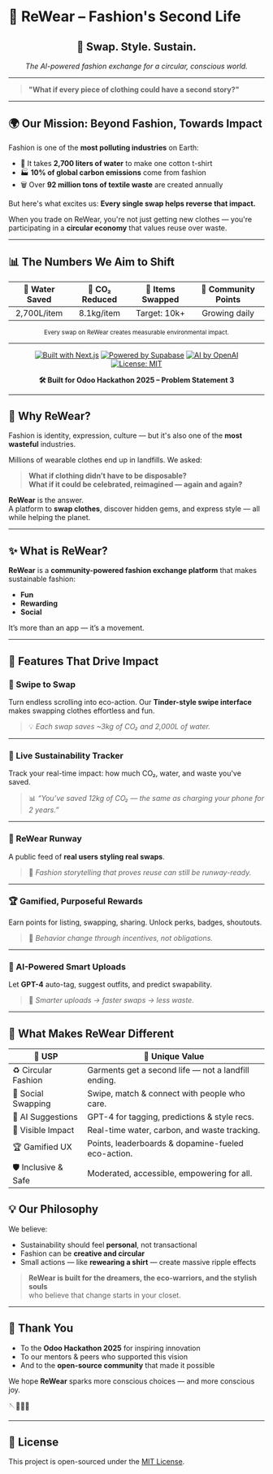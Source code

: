 # 🧵 ReWear – Fashion's Second Life

<div align="center">

## 🌟 Swap. Style. Sustain.  
_The AI-powered fashion exchange for a circular, conscious world._

</div>

---

> **"What if every piece of clothing could have a second story?"**

---

## 🌍 Our Mission: Beyond Fashion, Towards Impact

Fashion is one of the **most polluting industries** on Earth:
- 🚰 It takes **2,700 liters of water** to make one cotton t-shirt  
- 🏭 **10% of global carbon emissions** come from fashion  
- 🗑️ Over **92 million tons of textile waste** are created annually  

But here's what excites us: **Every single swap helps reverse that impact.**

When you trade on ReWear, you're not just getting new clothes — you're participating in a **circular economy** that values reuse over waste.

---

## 📊 The Numbers We Aim to Shift

<div align="center">

| 🌊 Water Saved | 🌱 CO₂ Reduced | 👕 Items Swapped | 💚 Community Points |
|:--------------:|:--------------:|:----------------:|:-------------------:|
| 2,700L/item    | 8.1kg/item     | Target: 10k+     | Growing daily       |

<sub>Every swap on ReWear creates measurable environmental impact.</sub>

</div>

---

<div align="center">

[![Built with Next.js](https://img.shields.io/badge/Frontend-Next.js-black?style=flat-square&logo=next.js)](https://nextjs.org/)
[![Powered by Supabase](https://img.shields.io/badge/Backend-Supabase-3FCF8E?style=flat-square&logo=supabase)](https://supabase.com/)
[![AI by OpenAI](https://img.shields.io/badge/AI-OpenAI-blue?style=flat-square&logo=openai)](https://openai.com/)
[![License: MIT](https://img.shields.io/badge/License-MIT-blue.svg?style=flat-square)](LICENSE)

**🛠️ Built for Odoo Hackathon 2025 – Problem Statement 3**

</div>

---

## 🌱 Why ReWear?

Fashion is identity, expression, culture — but it's also one of the **most wasteful** industries.

Millions of wearable clothes end up in landfills. We asked:

> **What if clothing didn’t have to be disposable?**  
> **What if it could be celebrated, reimagined — again and again?**

**ReWear** is the answer.  
A platform to **swap clothes**, discover hidden gems, and express style — all while helping the planet.

---

## ✨ What is ReWear?

**ReWear** is a **community-powered fashion exchange platform** that makes sustainable fashion:

- **Fun**
- **Rewarding**
- **Social**

It’s more than an app — it’s a movement.

---

## 🔑 Features That Drive Impact

### 🔄 Swipe to Swap  
Turn endless scrolling into eco-action. Our **Tinder-style swipe interface** makes swapping clothes effortless and fun.  
> 💡 *Each swap saves ~3kg of CO₂ and 2,000L of water.*

---

### 💚 Live Sustainability Tracker  
Track your real-time impact: how much CO₂, water, and waste you've saved.  
> 📊 *“You’ve saved 12kg of CO₂ — the same as charging your phone for 2 years.”*

---

### 🧵 ReWear Runway  
A public feed of **real users styling real swaps**.  
> 👗 *Fashion storytelling that proves reuse can still be runway-ready.*

---

### 🏆 Gamified, Purposeful Rewards  
Earn points for listing, swapping, sharing. Unlock perks, badges, shoutouts.  
> 🎯 *Behavior change through incentives, not obligations.*

---

### 🧠 AI-Powered Smart Uploads  
Let **GPT-4** auto-tag, suggest outfits, and predict swapability.  
> 🤖 *Smarter uploads → faster swaps → less waste.*

---

## 💬 What Makes ReWear Different

| 🌟 USP | 💬 Unique Value |
|-------|-----------------|
| ♻️ Circular Fashion | Garments get a second life — not a landfill ending. |
| 🤝 Social Swapping | Swipe, match & connect with people who care. |
| 🧠 AI Suggestions | GPT-4 for tagging, predictions & style recs. |
| 💚 Visible Impact | Real-time water, carbon, and waste tracking. |
| 🏆 Gamified UX | Points, leaderboards & dopamine-fueled eco-action. |
| 🛡️ Inclusive & Safe | Moderated, accessible, empowering for all. |



## 💡 Our Philosophy

We believe:

- Sustainability should feel **personal**, not transactional  
- Fashion can be **creative and circular**  
- Small actions — like **rewearing a shirt** — create massive ripple effects  

> **ReWear is built for the dreamers, the eco-warriors, and the stylish souls**  
> who believe that change starts in your closet.

---

## 🙏 Thank You

- To the **Odoo Hackathon 2025** for inspiring innovation  
- To our mentors & peers who supported this vision  
- And to the **open-source community** that made it possible

We hope **ReWear** sparks more conscious choices — and more conscious joy.

🪡🧶👚🌿

---

## 📄 License

This project is open-sourced under the [MIT License](LICENSE).

